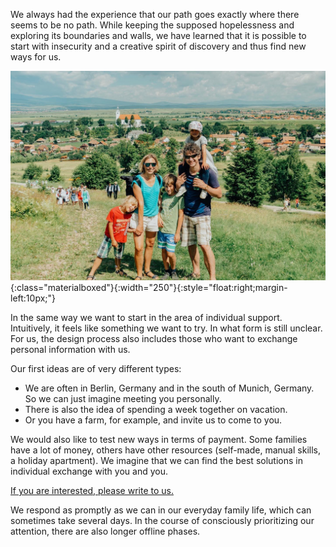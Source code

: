 We always had the experience that our path goes exactly where there seems to be no path. While keeping the supposed hopelessness and exploring its boundaries and walls, we have learned that it is possible to start with insecurity and a creative spirit of discovery and thus find new ways for us.

![Familie Schmidberger](/assets/images/family.jpg){:class="materialboxed"}{:width="250"}{:style="float:right;margin-left:10px;"}

In the same way we want to start in the area of ​​individual support. Intuitively, it feels like something we want to try. In what form is still unclear. For us, the design process also includes those who want to exchange personal information with us.

Our first ideas are of very different types:
<ul>
  <li style = "list-style-type: disc;"> We are often in Berlin, Germany and in the south of Munich,  Germany. So we can just imagine meeting you personally. </li>
  <li style = "list-style-type: disc;"> There is also the idea of ​​spending a week together on vacation. </li>
  <li style = "list-style-type: disc;"> Or you have a farm, for example, and invite us to come to you. </li>
</ul>

We would also like to test new ways in terms of payment. Some families have a lot of money, others have other resources (self-made, manual skills, a holiday apartment). We imagine that we can find the best solutions in individual exchange with you and you.

<a class="waves-effect waves-light btn-large" href="mailto:{{site.email}}" target="blank"> If you are interested, please write to us. </a>

We respond as promptly as we can in our everyday family life, which can sometimes take several days. In the course of consciously prioritizing our attention, there are also longer offline phases.
